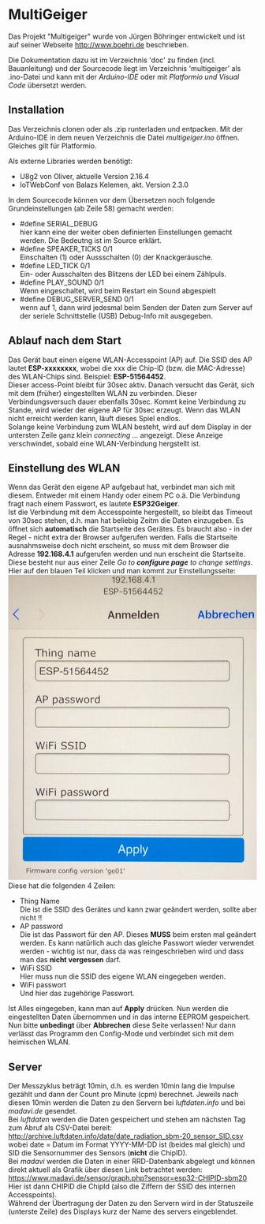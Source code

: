 # MultiGeiger
Das Projekt "Multigeiger" wurde von Jürgen Böhringer entwickelt und ist auf seiner Webseite http://www.boehri.de beschrieben.

Die Dokumentation dazu ist im Verzeichnis 'doc' zu finden (incl. Bauanleitung) und der Sourcecode liegt im Verzeichnis 'multigeiger' als .ino-Datei und kann mit der *Arduino-IDE* oder mit *Platformio  und Visual Code* übersetzt werden.

## Installation
Das Verzeichnis clonen oder als .zip runterladen und entpacken. Mit der Arduino-IDE in dem neuen Verzeichnis die Datei *multigeiger.ino* öffnen. Gleiches gilt für Platformio.

Als externe Libraries werden benötigt:
 * U8g2 von Oliver, aktuelle Version 2.16.4
 * IoTWebConf von Balazs Kelemen, akt. Version 2.3.0
 
In dem Sourcecode können vor dem Übersetzen noch folgende Grundeinstellungen (ab Zeile 58) gemacht werden:
 * #define SERIAL_DEBUG  
hier kann eine der weiter oben definierten Einstellungen gemacht werden. Die Bedeutng ist im Source erklärt.
 * #define SPEAKER_TICKS 0/1  
Einschalten (1) oder Aussschalten (0) der Knackgeräusche.
 * #define LED_TICK 0/1  
Ein- oder Ausschalten des Blitzens der LED bei einem Zählpuls.
 * #define PLAY_SOUND 0/1  
 Wenn eingeschaltet, wird beim Restart ein Sound abgespielt 
 * #define DEBUG_SERVER_SEND 0/1  
 wenn auf 1, dann wird jedesmal beim Senden der Daten zum Server auf der seriele Schnittstelle (USB) Debug-Info mit ausgegeben.
 
## Ablauf nach dem Start
Das Gerät baut einen eigene WLAN-Accesspoint (AP) auf. Die SSID des AP lautet **ESP-xxxxxxxx**, wobei die xxx 
die Chip-ID (bzw. die MAC-Adresse) des WLAN-Chips sind. Beispiel: **ESP-51564452**.  
Dieser access-Point bleibt für 30sec aktiv. Danach versucht das Gerät, sich mit dem (früher) eingestellten WLAN
zu verbinden. Dieser Verbindungsversuch dauer ebenfalls 30sec. Kommt keine Verbindung zu Stande, wird wieder der
eigene AP für 30sec erzeugt. Wenn das WLAN nicht erreicht werden kann, läuft dieses Spiel endlos.  
Solange keine Verbindung zum WLAN besteht, wird auf dem Display in der untersten Zeile ganz klein *connecting ...*
angezeigt. Diese Anzeige verschwindet, sobald eine WLAN-Verbindung hergstellt ist.

## Einstellung des WLAN
Wenn das Gerät den eigene AP aufgebaut hat, verbindet man sich mit diesem. Entweder mit einem Handy oder einem PC o.ä. 
Die Verbindung fragt nach einem Passwort, es lautete **ESP32Geiger**.  
Ist die Verbindung mit dem Accesspointe hergestellt, so bleibt das Timeout von 30sec stehen, d.h. man hat beliebig Zeitm die  Daten einzugeben. Es öffnet sich **automatisch** die Startseite des Gerätes. Es braucht also - in der Regel - nicht extra der Browser aufgerufen werden. Falls die Startseite ausnahmsweise doch nicht erscheint, 
so muss mit dem Browser die Adresse **192.168.4.1** aufgerufen werden und nun erscheint die Startseite. Diese besteht nur aus einer Zeile *Go to __configure page__ to change settings*. Hier auf den blauen Teil klicken und man kommt zur Einstellungsseite:  
![config](/images/config.png)  
Diese hat die folgenden 4 Zeilen:  
 * Thing Name  
 Die ist die SSID des Gerätes und kann zwar geändert werden, sollte aber nicht !!
 * AP password  
 Die ist das Passwort für den AP. Dieses **MUSS** beim ersten mal geändert werden. Es kann natürlich auch das gleiche Passwort wieder verwendet werden - wichtig ist nur, dass da was reingeschrieben wird und dass man das **nicht vergessen** darf.
 * WiFi SSID  
 Hier muss nun die SSID des eigene WLAN eingegeben werden.
 * WiFi passwort  
 Und hier das zugehörige Passwort.
 
Ist Alles eingegeben, kann man auf **Apply** drücken. Nun werden die eingestellten Daten übernommen und in das interne EEPROM gespeichert. Nun bitte **unbedingt** über **Abbrechen** diese Seite verlassen! Nur dann verlässt das Programm den Config-Mode und verbindet sich mit dem heimischen WLAN. 

## Server
Der Messzyklus beträgt 10min, d.h. es werden 10min lang die Impulse gezählt und dann der Count pro Minute (cpm) berechnet. 
Jeweils nach diesen 10min werden die Daten zu den Servern bei *luftdaten.info* und bei *madavi.de* gesendet.  
Bei *luftdaten* werden die Daten gespeichert und stehen am nächsten Tag zum Abruf als CSV-Datei bereit:  
http://archive.luftdaten.info/date/date_radiation_sbm-20_sensor_SID.csv  
wobei date = Datum im Format YYYY-MM-DD ist (beides mal gleich) und SID die Sensornummer des Sensors (**nicht** die ChipID).   
Bei *madavi* werden die Daten in einer RRD-Datenbank abgelegt und können direkt aktuell als Grafik über diesen Link betrachtet werden:  
https://www.madavi.de/sensor/graph.php?sensor=esp32-CHIPID-sbm20  
Hier ist dann CHIPID die ChipId (also die Ziffern der SSID des internen Accesspoints).  
Während der Übertragung der Daten zu den Servern wird in der Statuszeile (unterste Zeile) des Displays kurz der Name des servers eingeblendet.


 
